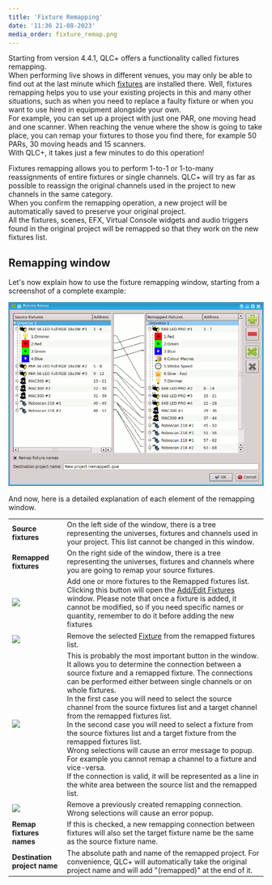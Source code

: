 ```yaml
---
title: 'Fixture Remapping'
date: '11:36 21-08-2023'
media_order: fixture_remap.png
---
```


Starting from version 4.4.1, QLC+ offers a functionality called fixtures remapping.  
When performing live shows in different venues, you may only be able to find out at the last minute which [fixtures](/basics/glossary-and-concepts#fixtures) are installed there. Well, fixtures remapping helps you to use your existing projects in this and many other situations, such as when you need to replace a faulty fixture or when you want to use hired in equipment alongside your own.  
For example, you can set up a project with just one PAR, one moving head and one scanner. When reaching the venue where the show is going to take place, you can remap your fixtures to those you find there, for example 50 PARs, 30 moving heads and 15 scanners.  
With QLC+, it takes just a few minutes to do this operation!  
  
Fixtures remapping allows you to perform 1-to-1 or 1-to-many reassignments of entire fixtures or single channels. QLC+ will try as far as possible to reassign the original channels used in the project to new channels in the same category.  
When you confirm the remapping operation, a new project will be automatically saved to preserve your original project.  
All the fixtures, scenes, EFX, Virtual Console widgets and audio triggers found in the original project will be remapped so that they work on the new fixtures list.  
  

Remapping window
----------------

Let's now explain how to use the fixture remapping window, starting from a screenshot of a complete example:  
  
![](fixture_remap.png)  
  
And now, here is a detailed explanation of each element of the remapping window.

|     |     |
| --- | --- |
| **Source fixtures** | On the left side of the window, there is a tree representing the universes, fixtures and channels used in your project. This list cannot be changed in this window. |
| **Remapped fixtures** | On the right side of the window, there is a tree representing the universes, fixtures and channels where you are going to remap your source fixtures. |
| ![](/basics/edit_add.png) | Add one or more fixtures to the Remapped fixtures list. Clicking this button will open the [Add/Edit Fixtures](/fixture-manager/add-edit-fixtures) window. Please note that once a fixture is added, it cannot be modified, so if you need specific names or quantity, remember to do it before adding the new fixtures |
| ![](/basics/edit_remove.png) | Remove the selected [Fixture](/basics/glossary-and-concepts#fixtures) from the remapped fixtures list. |
| ![](/basics/remap.png) | This is probably the most important button in the window. It allows you to determine the connection between a source fixture and a remapped fixture. The connections can be performed either between single channels or on whole fixtures.  <br>In the first case you will need to select the source channel from the source fixtures list and a target channel from the remapped fixtures list.  <br>In the second case you will need to select a fixture from the source fixtures list and a target fixture from the remapped fixtures list.  <br>Wrong selections will cause an error message to popup. For example you cannot remap a channel to a fixture and vice-versa.  <br>If the connection is valid, it will be represented as a line in the white area between the source list and the remapped list. |
| ![](/basics/fileclose.png) | Remove a previously created remapping connection. Wrong selections will cause an error popup. |
| **Remap fixtures names** | If this is checked, a new remapping connection between fixtures will also set the target fixture name be the same as the source fixture name. |
| **Destination project name** | The absolute path and name of the remapped project. For convenience, QLC+ will automatically take the original project name and will add "(remapped)" at the end of it. |

